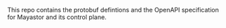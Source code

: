 This repo contains the protobuf defintions and the OpenAPI 
specification for Mayastor and its control plane.

